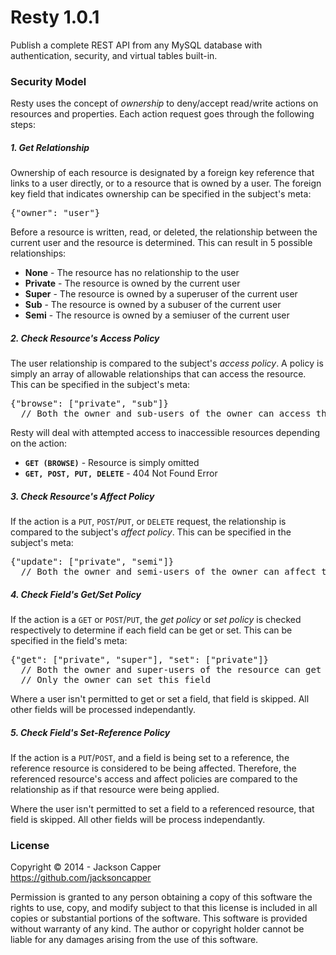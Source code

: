 <h1>Resty 1.0.1</h1>
<p>Publish a complete REST API from any MySQL database with authentication, security, and virtual tables built-in.</p>

<h3>Security Model</h3>
<p>Resty uses the concept of <em>ownership</em> to deny/accept read/write actions on resources and properties. Each action request goes through the following steps:</p>

<h5>1. Get Relationship</h5>
<p>Ownership of each resource is designated by a foreign key reference that links to a user directly, or to a resource that is owned by a user. The foreign key field that indicates ownership can be specified in the subject's meta:</p>
<pre>{"owner": "user"}</pre>
<p>Before a resource is written, read, or deleted, the relationship between the current user and the resource is determined. This can result in 5 possible relationships:</p>
<ul>
  <li><strong>None</strong> - The resource has no relationship to the user
  <li><strong>Private</strong> - The resource is owned by the current user</li>
  <li><strong>Super</strong> - The resource is owned by a superuser of the current user</li>
  <li><strong>Sub</strong> - The resource is owned by a subuser of the current user</li>
  <li><strong>Semi</strong> - The resource is owned by a semiuser of the current user</li>
</ul>

<h5>2. Check Resource's Access Policy</h5>
<p>The user relationship is compared to the subject's <em>access policy</em>. A policy is simply an array of allowable relationships that can access the resource. This can be specified in the subject's meta:</p>
<pre>{"browse": ["private", "sub"]}
  // Both the owner and sub-users of the owner can access these resources</pre>
<p>Resty will deal with attempted access to inaccessible resources depending on the action:</p>
<ul>
  <li><strong><code>GET (BROWSE)</code></strong> - Resource is simply omitted</li>
  <li><strong><code>GET, POST, PUT, DELETE</code></strong> - 404 Not Found Error</li>
</ul>

<h5>3. Check Resource's Affect Policy</h5>
<p>If the action is a <code>PUT</code>, <code>POST</code>/<code>PUT</code>, or <code>DELETE</code> request, the relationship is compared to the subject's <em>affect policy</em>. This can be specified in the subject's meta:</p>
<pre>{"update": ["private", "semi"]}
  // Both the owner and semi-users of the owner can affect this resource</pre>
  
<h5>4. Check Field's Get/Set Policy</h5>
<p>If the action is a <code>GET</code> or <code>POST</code>/<code>PUT</code>, the <em>get policy</em> or <em>set policy</em> is checked respectively to determine if each field can be get or set. This can be specified in the field's meta:</p>
<pre>{"get": ["private", "super"], "set": ["private"]}
  // Both the owner and super-users of the resource can get this field
  // Only the owner can set this field</pre>
<p>Where a user isn't permitted to get or set a field, that field is skipped. All other fields will be processed independantly.</p>
  
<h5>5. Check Field's Set-Reference Policy</h5>
<p>If the action is a <code>PUT</code>/<code>POST</code>, and a field is being set to a reference, the reference resource is considered to be being affected. Therefore, the referenced resource's access and affect policies are compared to the relationship as if that resource were being applied.</p>
<p>Where the user isn't permitted to set a field to a referenced resource, that field is skipped. All other fields will be process independantly.</p>

<h3>License</h3>
<p>Copyright © 2014 - Jackson Capper<br/><a href='https://github.com/jacksoncapper' target='_blank'>https://github.com/jacksoncapper</a></p>
<p>Permission is granted to any person obtaining a copy of this software the rights to use, copy, and modify subject to that this license is included in all copies or substantial portions of the software. This software is provided without warranty of any kind. The author or copyright holder cannot be liable for any damages arising from the use of this software.</p>
